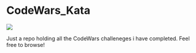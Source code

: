 # CodeWars_Kata

<img src="https://shankxwebdev.com/wp-content/uploads/2016/03/Screen-Shot-2016-03-28-at-7.51.42-AM.png" />

Just a repo holding all the CodeWars challeneges i have completed. Feel free to browse!


